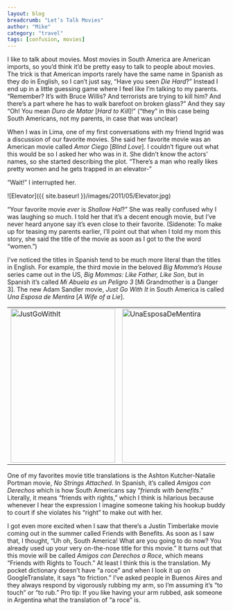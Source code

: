 ```yaml
---
layout: blog
breadcrumb: "Let’s Talk Movies"
author: "Mike"
category: "travel"
tags: [confusion, movies]
---
```


I like to talk about movies. Most movies in South America are American imports, so you’d think it’d be pretty easy to talk to people about movies. The trick is that American imports rarely have the same name in Spanish as they do in English, so I can’t just say, “Have you seen *Die Hard*?” Instead I end up in a little guessing game where I feel like I’m talking to my parents. “Remember? It’s with Bruce Willis? And terrorists are trying to kill him? And there’s a part where he has to walk barefoot on broken glass?” And they say “Oh! You mean *Duro de Matar* [*Hard to Kill*]!” (“they” in this case being South Americans, not my parents, in case that was unclear)

When I was in Lima, one of my first conversations with my friend Ingrid was a discussion of our favorite movies. She said her favorite movie was an American movie called *Amor Ciego* [*Blind Love*]. I couldn’t figure out what this would be so I asked her who was in it. She didn’t know the actors’ names, so she started describing the plot. “There’s a man who really likes pretty women and he gets trapped in an elevator-”

“Wait!” I interrupted her.

![Elevator]({{ site.baseurl }}/images/2011/05/Elevator.jpg)

“Your favorite movie *ever* is *Shallow Hal*?” She was really confused why I was laughing so much. I told her that it’s a decent enough movie, but I’ve never heard anyone say it’s even close to their favorite. (Sidenote: To make up for teasing my parents earlier, I’ll point out that when I told my mom this story, she said the title of the movie as soon as I got to the the word “women.”)

I’ve noticed the titles in Spanish tend to be much more literal than the titles in English. For example, the third movie in the beloved *Big Momma’s House* series came out in the US, *Big Mommas: Like Father, Like Son*, but in Spanish it’s called *Mi Abuela es un Peligro 3* [Mi Grandmother is a Danger 3]. The new Adam Sandler movie, *Just Go With It* in South America is called *Una Esposa de Mentira* [*A Wife of a Lie*].

<table>
	<tbody>
		<tr>
			<td><img style="background-image: none; border-bottom: 0px; border-left: 0px; padding-left: 0px; padding-right: 0px; display: inline; border-top: 0px; border-right: 0px; padding-top: 0px" title="JustGoWithIt" border="0" alt="JustGoWithIt" src="{{ site.baseurl }}/images/2011/05/JustGoWithIt1.jpg" width="241" height="354"> </td>
			<td><img style="background-image: none; border-bottom: 0px; border-left: 0px; padding-left: 0px; padding-right: 0px; display: inline; border-top: 0px; border-right: 0px; padding-top: 0px" title="UnaEsposaDeMentira" border="0" alt="UnaEsposaDeMentira" src="{{ site.baseurl }}/images/2011/05/UnaEsposaDeMentira1.jpg" width="240" height="354"></td>
		</tr>
	</tbody>
</table>

One of my favorites movie title translations is the Ashton Kutcher-Natalie Portman movie, *No Strings Attached*. In Spanish, it’s called *Amigos con Derechos* which is how South Americans say “*friends with benefits*.” Literally, it means “friends with rights,” which I think is hilarious because whenever I hear the expression I imagine someone taking his hookup buddy to court if she violates his “right” to make out with her.

I got even more excited when I saw that there’s a Justin Timberlake movie coming out in the summer called Friends with Benefits. As soon as I saw that, I thought, “Uh oh, South America! What are you going to do now? You already used up your very on-the-nose title for this movie.” It turns out that this movie will be called *Amigos con Derechos a Roce*, which means “Friends with Rights to Touch.” At least I think this is the translation. My pocket dictionary doesn’t have “a roce” and when I look it up on GoogleTranslate, it says “to friction.” I’ve asked people in Buenos Aires and they always respond by vigorously rubbing my arm, so I’m assuming it’s “to touch” or “to rub.” Pro tip: If you like having your arm rubbed, ask someone in Argentina what the translation of “a roce” is.